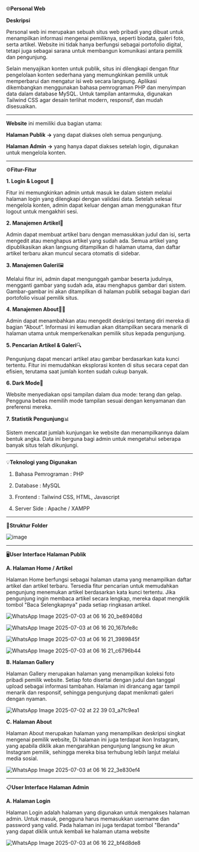 🌐**Personal Web**

**Deskripsi**

Personal web ini merupakan sebuah situs web pribadi yang dibuat untuk menampilkan informasi mengenai pemiliknya, seperti biodata, galeri foto, serta artikel. Website ini tidak hanya berfungsi sebagai portofolio digital, tetapi juga sebagai sarana untuk membangun komunikasi antara pemilik dan pengunjung.

Selain menyajikan konten untuk publik, situs ini dilengkapi dengan fitur pengelolaan konten sederhana yang memungkinkan pemilik untuk memperbarui dan mengatur isi web secara langsung. Aplikasi dikembangkan menggunakan bahasa pemrograman PHP dan menyimpan data dalam database MySQL. Untuk tampilan antarmuka, digunakan Tailwind CSS agar desain terlihat modern, responsif, dan mudah disesuaikan.
____________________________________________________________________________________________________________________________________________________________________________

**Website** ini memiliki dua bagian utama:

**Halaman Publik** **->** yang dapat diakses oleh semua pengunjung.

**Halaman Admin**  **->** yang hanya dapat diakses setelah login, digunakan untuk mengelola konten.
_________________________________________________________________________________________________________________________________________________________________________________
⚙️**Fitur-Fitur** 

**1. Login & Logout** 🔐

Fitur ini memungkinkan admin untuk masuk ke dalam sistem melalui halaman login yang dilengkapi dengan validasi data.         Setelah selesai mengelola konten, admin dapat keluar dengan aman menggunakan fitur logout untuk mengakhiri sesi.

**2. Manajemen Artikel**📰

Admin dapat membuat artikel baru dengan memasukkan judul dan isi, serta mengedit atau menghapus artikel yang sudah ada.      Semua artikel yang dipublikasikan akan langsung ditampilkan di halaman utama, dan daftar artikel terbaru akan muncul         secara otomatis di sidebar.

**3. Manajemen Galeri**🖼️

Melalui fitur ini, admin dapat mengunggah gambar beserta judulnya, mengganti gambar yang sudah ada, atau menghapus           gambar    dari sistem. Gambar-gambar ini akan ditampilkan di halaman publik sebagai bagian dari portofolio visual            pemilik situs.

**4. Manajemen About**🧑‍💻

Admin dapat menambahkan atau mengedit deskripsi tentang diri mereka di bagian “About”. Informasi ini kemudian akan           ditampilkan secara menarik di halaman utama untuk memperkenalkan pemilik situs kepada pengunjung.

**5. Pencarian Artikel & Galeri**🔍

Pengunjung dapat mencari artikel atau gambar berdasarkan kata kunci tertentu. Fitur ini memudahkan eksplorasi konten di      situs secara cepat dan efisien, terutama saat jumlah konten sudah cukup banyak.

**6. Dark Mode**🌙

Website menyediakan opsi tampilan dalam dua mode: terang dan gelap. Pengguna bebas memilih mode tampilan sesuai dengan       kenyamanan dan preferensi mereka.

**7. Statistik Pengunjung**📊

Sistem mencatat jumlah kunjungan ke website dan menampilkannya dalam bentuk angka. Data ini berguna bagi admin untuk         mengetahui seberapa banyak situs telah dikunjungi.
_____________________________________________________________________________________________________________________________

💡**Teknologi yang Digunakan**

1. Bahasa Pemrograman : PHP

2. Database : MySQL

3. Frontend : Tailwind CSS, HTML, Javascript

4. Server Side : Apache / XAMPP
____________________________________________________________________________________________________________________________________________________________________________

📁**Struktur Folder**

![image](https://github.com/user-attachments/assets/fa62be6b-c34c-4d7e-a5f2-d78395e33f72)

_____________________________________________________________________________________________________________________________________________________________________________

🖥️**User Interface Halaman Publik**

**A. Halaman Home / Artikel**

Halaman Home berfungsi sebagai halaman utama yang menampilkan daftar artikel dan artikel terbaru. Tersedia fitur pencarian untuk memudahkan pengunjung menemukan artikel berdasarkan kata kunci tertentu. Jika pengunjung ingin membaca artikel secara lengkap, mereka dapat mengklik tombol "Baca Selengkapnya" pada setiap ringkasan artikel.

![WhatsApp Image 2025-07-03 at 06 16 20_be89408d](https://github.com/user-attachments/assets/d8a938c1-1e82-4b89-a1e7-054f1e310e44)

![WhatsApp Image 2025-07-03 at 06 16 20_167bfe8c](https://github.com/user-attachments/assets/d35c7a49-748e-45b4-b290-356cf08821f3)

![WhatsApp Image 2025-07-03 at 06 16 21_3989845f](https://github.com/user-attachments/assets/7c92bd99-85b2-4361-b17f-8c88dcaee0a1)

![WhatsApp Image 2025-07-03 at 06 16 21_c6796b44](https://github.com/user-attachments/assets/1b7635b7-f5fb-479c-84b1-e3437a8c4097)


**B. Halaman Gallery**

Halaman Gallery merupakan halaman yang menampilkan koleksi foto pribadi pemilik website. Setiap foto disertai dengan judul dan tanggal upload sebagai informasi tambahan. Halaman ini dirancang agar tampil menarik dan responsif, sehingga pengunjung dapat menikmati galeri dengan nyaman.

![WhatsApp Image 2025-07-02 at 22 39 03_a7fc9ea1](https://github.com/user-attachments/assets/6d1c2cd7-1b8d-4a54-82f8-8a4d30b2ca5c)

**C. Halaman About**

Halaman About merupakan halaman yang menampilkan deskripsi singkat mengenai pemilik website, Di halaman ini juga terdapat ikon Instagram, yang apabila diklik akan mengarahkan pengunjung langsung ke akun Instagram pemilik, sehingga mereka bisa terhubung lebih lanjut melalui media sosial.

![WhatsApp Image 2025-07-03 at 06 16 22_3e830ef4](https://github.com/user-attachments/assets/acb75a51-32dc-45da-bb90-a887f8647b17)

_________________________________________________________________________________________________________________________

📋**User Interface Halaman Admin**

**A. Halaman Login**

Halaman Login adalah halaman yang digunakan untuk mengakses halaman admin. Untuk masuk, pengguna harus memasukkan username dan password yang valid. Pada halaman ini juga terdapat tombol "Beranda" yang dapat diklik untuk kembali ke halaman utama website

![WhatsApp Image 2025-07-03 at 06 16 22_bf4d8de8](https://github.com/user-attachments/assets/7ccc7eb9-cbe9-4135-a718-34e191b81211)










